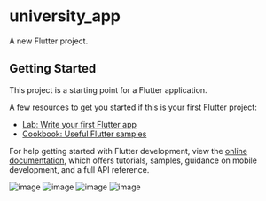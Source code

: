 # university_app

A new Flutter project.

## Getting Started

This project is a starting point for a Flutter application.

A few resources to get you started if this is your first Flutter project:

- [Lab: Write your first Flutter app](https://docs.flutter.dev/get-started/codelab)
- [Cookbook: Useful Flutter samples](https://docs.flutter.dev/cookbook)

For help getting started with Flutter development, view the
[online documentation](https://docs.flutter.dev/), which offers tutorials,
samples, guidance on mobile development, and a full API reference.

![image](https://github.com/polausama/universityapp/assets/53063294/c6ae71f4-311f-4be0-93eb-1ab975d6caf7)
![image](https://github.com/polausama/universityapp/assets/53063294/fbbbf2ea-cb21-4bae-8868-1dcf646efac0)
![image](https://github.com/polausama/universityapp/assets/53063294/ff9dee19-09c3-4984-8f32-37c1b59be02e)
![image](https://github.com/polausama/universityapp/assets/53063294/33685652-ead1-4541-97ef-91e45384f10f)




